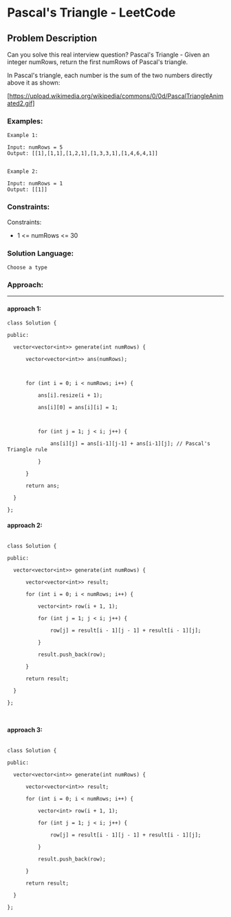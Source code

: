 # Pascal's Triangle - LeetCode
  
  ## Problem Description
  
  Can you solve this real interview question? Pascal's Triangle - Given an integer numRows, return the first numRows of Pascal's triangle.

In Pascal's triangle, each number is the sum of the two numbers directly above it as shown:

[https://upload.wikimedia.org/wikipedia/commons/0/0d/PascalTriangleAnimated2.gif]
  
  ### Examples:
  ```
  Example 1:

Input: numRows = 5
Output: [[1],[1,1],[1,2,1],[1,3,3,1],[1,4,6,4,1]]


Example 2:

Input: numRows = 1
Output: [[1]]
  ```
  
  ### Constraints:
  
  Constraints:

 * 1 <= numRows <= 30
  
  ### Solution Language:
  ```
  Choose a type
  ```
  
  ### Approach:
  ---

  #### approach 1:
  ```
  class Solution {

public:

    vector<vector<int>> generate(int numRows) {

        vector<vector<int>> ans(numRows); 

        

        for (int i = 0; i < numRows; i++) {

            ans[i].resize(i + 1); 

            ans[i][0] = ans[i][i] = 1; 

            

            for (int j = 1; j < i; j++) {

                ans[i][j] = ans[i-1][j-1] + ans[i-1][j]; // Pascal's Triangle rule

            }

        }

        return ans;

    }

};
  ```
  

 

  #### approach 2: 

  ```  

 class Solution {

public:

    vector<vector<int>> generate(int numRows) {

        vector<vector<int>> result;

        for (int i = 0; i < numRows; i++) {

            vector<int> row(i + 1, 1);

            for (int j = 1; j < i; j++) {

                row[j] = result[i - 1][j - 1] + result[i - 1][j];

            }

            result.push_back(row);

        }

        return result;

    }

};

 

 ``` 

 

  #### approach 3: 

  ```  

 class Solution {

public:

    vector<vector<int>> generate(int numRows) {

        vector<vector<int>> result;

        for (int i = 0; i < numRows; i++) {

            vector<int> row(i + 1, 1);

            for (int j = 1; j < i; j++) {

                row[j] = result[i - 1][j - 1] + result[i - 1][j];

            }

            result.push_back(row);

        }

        return result;

    }

};

 

 ``` 